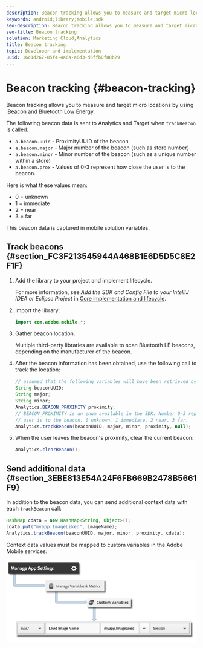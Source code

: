 ```yaml
---
description: Beacon tracking allows you to measure and target micro locations by using iBeacon and Bluetooth Low Energy.
keywords: android;library;mobile;sdk
seo-description: Beacon tracking allows you to measure and target micro locations by using iBeacon and Bluetooth Low Energy.
seo-title: Beacon tracking
solution: Marketing Cloud,Analytics
title: Beacon tracking
topic: Developer and implementation
uuid: 16c1d267-85f4-4a6a-a6d3-d6ffb0f80b29
---
```


# Beacon tracking {#beacon-tracking}

Beacon tracking allows you to measure and target micro locations by using iBeacon and Bluetooth Low Energy.

The following beacon data is sent to Analytics and Target when `trackBeacon` is called:

* `a.beacon.uuid` - ProximityUUID of the beacon 
* `a.beacon.major` - Major number of the beacon (such as store number) 
* `a.beacon.minor` - Minor number of the beacon (such as a unique number within a store) 
* `a.beacon.prox` - Values of 0-3 represent how close the user is to the beacon.

Here is what these values mean:

* 0 = unknown 
* 1 = immediate 
* 2 = near 
* 3 = far

This beacon data is captured in mobile solution variables.

## Track beacons {#section_FC3F213545944A468B1E6D5D5C8E2F1F}

1. Add the library to your project and implement lifecycle.

   For more information, see *Add the SDK and Config File to your IntelliJ IDEA or Eclipse Project* in [Core implementation and lifecycle](/help/android/getting-started/dev-qs.md). 

1. Import the library: 

   ```java
   import com.adobe.mobile.*;
   ```

1. Gather beacon location.

   Multiple third-party libraries are available to scan Bluetooth LE beacons, depending on the manufacturer of the beacon. 
1. After the beacon information has been obtained, use the following call to track the location: 

   ```java
   // assumed that the following variables will have been retrieved by the 3rd party beacon library 
   String beaconUUID; 
   String major; 
   String minor; 
   Analytics.BEACON_PROXIMITY proximity;  
   // BEACON_PROXIMITY is an enum available in the SDK. Number 0-3 representing how close the 
   // user is to the beacon. 0 unknown, 1 immediate, 2 near, 3 far.  
   Analytics.trackBeacon(beaconUUID, major, minor, proximity, null);
   ```

1. When the user leaves the beacon's proximity, clear the current beacon: 

   ```java
   Analytics.clearBeacon();
   ```

## Send additional data {#section_3EBE813E54A24F6FB669B2478B5661F9}

In addition to the beacon data, you can send additional context data with each `trackBeacon` call:

```java
HashMap cdata = new HashMap<String, Object>(); 
cdata.put("myapp.ImageLiked", imageName); 
Analytics.trackBeacon(beaconUUID, major, minor, proximity, cdata);
```

Context data values must be mapped to custom variables in the Adobe Mobile services: 

![](assets/map-variable-context-ltv.png)

